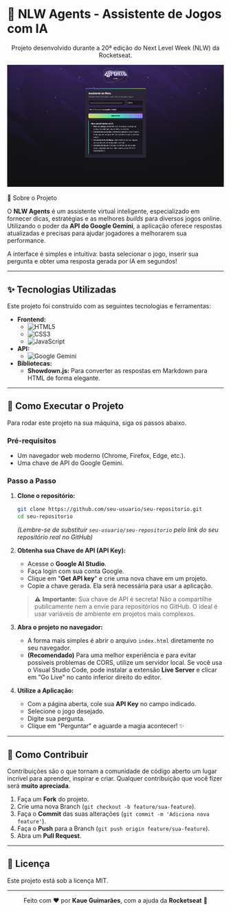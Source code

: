 # 🤖 NLW Agents - Assistente de Jogos com IA

<p align="center">
  Projeto desenvolvido durante a 20ª edição do Next Level Week (NLW) da Rocketseat.
</p>

<p align="center">
  <img src="./assets/final.png" alt="Demonstração do Projeto" width="700"/>
</p

## 🎯 Sobre o Projeto

O **NLW Agents** é um assistente virtual inteligente, especializado em fornecer dicas, estratégias e as melhores _builds_ para diversos jogos online. Utilizando o poder da **API do Google Gemini**, a aplicação oferece respostas atualizadas e precisas para ajudar jogadores a melhorarem sua performance.

A interface é simples e intuitiva: basta selecionar o jogo, inserir sua pergunta e obter uma resposta gerada por IA em segundos!

---

## ✨ Tecnologias Utilizadas

Este projeto foi construído com as seguintes tecnologias e ferramentas:

- **Frontend:**
  - ![HTML5](https://img.shields.io/badge/HTML5-E34F26?style=for-the-badge&logo=html5&logoColor=white)
  - ![CSS3](https://img.shields.io/badge/CSS3-1572B6?style=for-the-badge&logo=css3&logoColor=white)
  - ![JavaScript](https://img.shields.io/badge/JavaScript-F7DF1E?style=for-the-badge&logo=javascript&logoColor=black)
- **API:**
  - ![Google Gemini](https://img.shields.io/badge/Google_Gemini_API-4285F4?style=for-the-badge&logo=google-gemini&logoColor=white)
- **Bibliotecas:**
  - **Showdown.js:** Para converter as respostas em Markdown para HTML de forma elegante.

---

## 🚀 Como Executar o Projeto

Para rodar este projeto na sua máquina, siga os passos abaixo.

### Pré-requisitos

- Um navegador web moderno (Chrome, Firefox, Edge, etc.).
- Uma chave de API do Google Gemini.

### Passo a Passo

1.  **Clone o repositório:**

    ```bash
    git clone https://github.com/seu-usuario/seu-repositorio.git
    cd seu-repositorio
    ```

    _(Lembre-se de substituir `seu-usuario/seu-repositorio` pelo link do seu repositório real no GitHub)_

2.  **Obtenha sua Chave de API (API Key):**

    - Acesse o **Google AI Studio**.
    - Faça login com sua conta Google.
    - Clique em "**Get API key**" e crie uma nova chave em um projeto.
    - Copie a chave gerada. Ela será necessária para usar a aplicação.

    > ⚠️ **Importante:** Sua chave de API é secreta! Não a compartilhe publicamente nem a envie para repositórios no GitHub. O ideal é usar variáveis de ambiente em projetos mais complexos.

3.  **Abra o projeto no navegador:**

    - A forma mais simples é abrir o arquivo `index.html` diretamente no seu navegador.
    - **(Recomendado)** Para uma melhor experiência e para evitar possíveis problemas de CORS, utilize um servidor local. Se você usa o Visual Studio Code, pode instalar a extensão **Live Server** e clicar em "Go Live" no canto inferior direito do editor.

4.  **Utilize a Aplicação:**
    - Com a página aberta, cole sua **API Key** no campo indicado.
    - Selecione o jogo desejado.
    - Digite sua pergunta.
    - Clique em "Perguntar" e aguarde a magia acontecer! ✨

---

## 🤝 Como Contribuir

Contribuições são o que tornam a comunidade de código aberto um lugar incrível para aprender, inspirar e criar. Qualquer contribuição que você fizer será **muito apreciada**.

1.  Faça um **Fork** do projeto.
2.  Crie uma nova Branch (`git checkout -b feature/sua-feature`).
3.  Faça o **Commit** das suas alterações (`git commit -m 'Adiciona nova feature'`).
4.  Faça o **Push** para a Branch (`git push origin feature/sua-feature`).
5.  Abra um **Pull Request**.

---

## 📄 Licença

Este projeto está sob a licença MIT.

---

<p align="center">
  Feito com ❤️ por <strong>Kaue Guimarães</strong>, com a ajuda da <strong>Rocketseat</strong> 🚀
</p>

